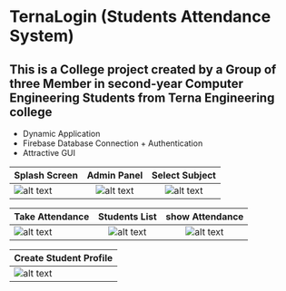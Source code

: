 # TernaLogin (Students Attendance System)
## This is a College project created by a Group of three Member in second-year Computer Engineering Students from Terna Engineering college
* Dynamic Application
* Firebase Database Connection + Authentication
* Attractive GUI

[splash]: https://github.com/skgupta77159/rawprojects/blob/master/Student%20Attendance%20System/AttendanceSystem01.png
[Dashboard]: https://github.com/skgupta77159/rawprojects/blob/master/Student%20Attendance%20System/AttendanceSystem02.png
[Subject]: https://github.com/skgupta77159/rawprojects/blob/master/Student%20Attendance%20System/AttendanceSystem03.png
[take attendance]: https://github.com/skgupta77159/rawprojects/blob/master/Student%20Attendance%20System/AttendanceSystem04.png
[Students]: https://github.com/skgupta77159/rawprojects/blob/master/Student%20Attendance%20System/AttendanceSystem05.png
[show attendance]: https://github.com/skgupta77159/rawprojects/blob/master/Student%20Attendance%20System/AttendanceSystem06.png
[create profile]: https://github.com/skgupta77159/rawprojects/blob/master/Student%20Attendance%20System/AttendanceSystem07.png


|    Splash Screen      |    Admin Panel |  Select Subject  |
| ------------- |:-------------: |:------:|
|![alt text][splash]  | ![alt text][Dashboard] | ![alt text][subject]  |

|  Take Attendance |   Students List | show Attendance  |
| ------------- |:-------------: |:------:|
|![alt text][take attendance]  | ![alt text][Students] | ![alt text][show attendance]  |

|  Create Student Profile |
| ------------- |
|![alt text][create profile] |


